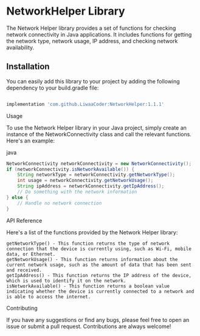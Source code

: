 # NetworkHelper Library



The Network Helper library provides a set of functions for checking network connectivity in Java applications. It includes functions for getting the network type, network usage, IP address, and checking network availability.

## Installation

You can easily add this library to your project by adding the following dependency to your build.gradle file:

```groovy

implementation 'com.github.LiwaaCoder:NetworkHelper:1.1.1'

```

Usage

To use the Network Helper library in your Java project, simply create an instance of the NetworkConnectivity class and call the relevant functions. Here's an example:

java

```groovy
NetworkConnectivity networkConnectivity = new NetworkConnectivity();
if (networkConnectivity.isNetworkAvailable()) {
    String networkType = networkConnectivity.getNetworkType();
    int usage = networkConnectivity.getNetworkUsage();
    String ipAddress = networkConnectivity.getIpAddress();
    // Do something with the network information
} else {
    // Handle no network connection
}

```

API Reference

Here's a list of the functions provided by the Network Helper library:

    getNetworkType() - This function returns the type of network connection that the device is currently using, such as Wi-Fi, mobile data, or Ethernet.
    getNetworkUsage() - This function returns information about the current network usage, such as the amount of data that has been sent and received.
    getIpAddress() - This function returns the IP address of the device, which is used to identify it on the network.
    isNetworkAvailable() - This function returns a boolean value indicating whether the device is currently connected to a network and is able to access the internet.

Contributing

If you have any suggestions or find any bugs, please feel free to open an issue or submit a pull request. Contributions are always welcome!
